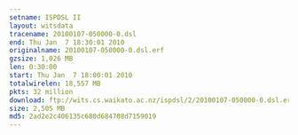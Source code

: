 ```yaml
---
setname: ISPDSL II
layout: witsdata
tracename: 20100107-050000-0.dsl
end: Thu Jan  7 18:30:01 2010
originalname: 20100107-050000-0.dsl.erf
gzsize: 1,026 MB
len: 0:30:00
start: Thu Jan  7 18:00:01 2010
totalwirelen: 18,557 MB
pkts: 32 million
download: ftp://wits.cs.waikato.ac.nz/ispdsl/2/20100107-050000-0.dsl.erf.gz
size: 2,505 MB
md5: 2ad2e2c406135c680d684708d7159019
---
```

